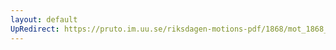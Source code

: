 ```yaml
---
layout: default
UpRedirect: https://pruto.im.uu.se/riksdagen-motions-pdf/1868/mot_1868__ak__76.pdf
---
```

